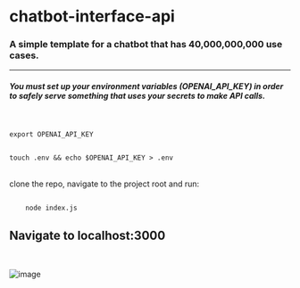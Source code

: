 # chatbot-interface-api
<h3>
    A simple template for a chatbot that has 40,000,000,000 use cases.
</h3>
<hr>
<h5>
You must set up your environment variables (OPENAI_API_KEY) in order to safely serve something
    that uses your secrets to make API calls.
    
</h5>
<br>

<code>
export OPENAI_API_KEY <br>
</code>



<code>
touch .env && echo $OPENAI_API_KEY > .env
</code>

<br>
<p>clone the repo, navigate to the project root and run:</p>

<code>
    node index.js
</code>

<h2>Navigate to localhost:3000</h2>

<br>

![image](https://github.com/user-attachments/assets/75c758be-a760-490d-9a8b-567a77a65a0e)


